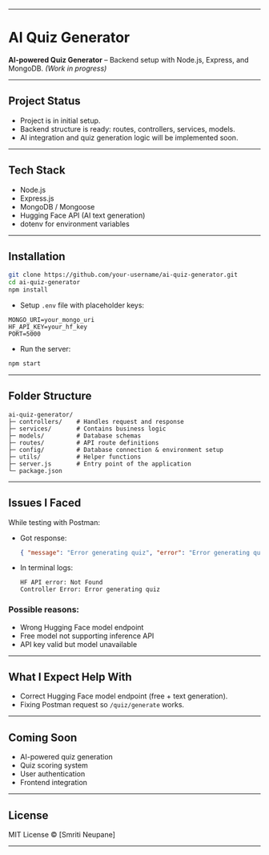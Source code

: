 
---

# AI Quiz Generator

**AI-powered Quiz Generator** – Backend setup with Node.js, Express, and MongoDB. *(Work in progress)*

---

## Project Status

* Project is in initial setup.
* Backend structure is ready: routes, controllers, services, models.
* AI integration and quiz generation logic will be implemented soon.

---

## Tech Stack

* Node.js
* Express.js
* MongoDB / Mongoose
* Hugging Face API (AI text generation)
* dotenv for environment variables

---

## Installation

```bash
git clone https://github.com/your-username/ai-quiz-generator.git
cd ai-quiz-generator
npm install
```

* Setup `.env` file with placeholder keys:

```
MONGO_URI=your_mongo_uri
HF_API_KEY=your_hf_key
PORT=5000
```

* Run the server:

```bash
npm start
```

---

## Folder Structure

```
ai-quiz-generator/
├─ controllers/    # Handles request and response
├─ services/       # Contains business logic
├─ models/         # Database schemas
├─ routes/         # API route definitions
├─ config/         # Database connection & environment setup
├─ utils/          # Helper functions
├─ server.js       # Entry point of the application
└─ package.json
```

---

## Issues I Faced

While testing with Postman:

* Got response:

  ```json
  { "message": "Error generating quiz", "error": "Error generating quiz" }
  ```

* In terminal logs:

  ```
  HF API error: Not Found
  Controller Error: Error generating quiz
  ```

### Possible reasons:

* Wrong Hugging Face model endpoint
* Free model not supporting inference API
* API key valid but model unavailable

---

## What I Expect Help With

* Correct Hugging Face model endpoint (free + text generation).
* Fixing Postman request so `/quiz/generate` works.

---

## Coming Soon

* AI-powered quiz generation
* Quiz scoring system
* User authentication
* Frontend integration

---

## License

MIT License © \[Smriti Neupane]

---
